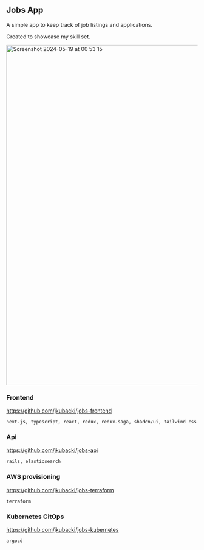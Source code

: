 ## Jobs App

A simple app to keep track of job listings and applications.

Created to showcase my skill set.

<img width="894" alt="Screenshot 2024-05-19 at 00 53 15" src="https://github.com/jkubacki/jobs/assets/1104186/f710c379-964c-4e7a-b3a4-38235dd12869">


### Frontend

https://github.com/jkubacki/jobs-frontend

`next.js, typescript, react, redux, redux-saga, shadcn/ui, tailwind css`

### Api

https://github.com/jkubacki/jobs-api

`rails, elasticsearch`

### AWS provisioning

https://github.com/jkubacki/jobs-terraform

`terraform`

### Kubernetes GitOps

https://github.com/jkubacki/jobs-kubernetes

`argocd`
